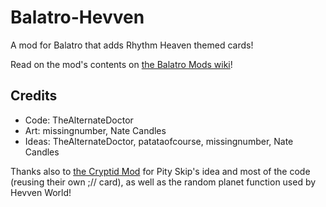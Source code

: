 # Balatro-Hevven
A mod for Balatro that adds Rhythm Heaven themed cards!

Read on the mod's contents on [the Balatro Mods wiki](https://balatromods.miraheze.org/wiki/Balatro_Hevven)!

## Credits
- Code: TheAlternateDoctor
- Art: missingnumber, Nate Candles
- Ideas: TheAlternateDoctor, patataofcourse, missingnumber, Nate Candles

Thanks also to [the Cryptid Mod](https://github.com/MathIsFun0/Cryptid) for Pity Skip's idea and most of the code (reusing their own ;// card), as well as the random planet function used by Hevven World!
